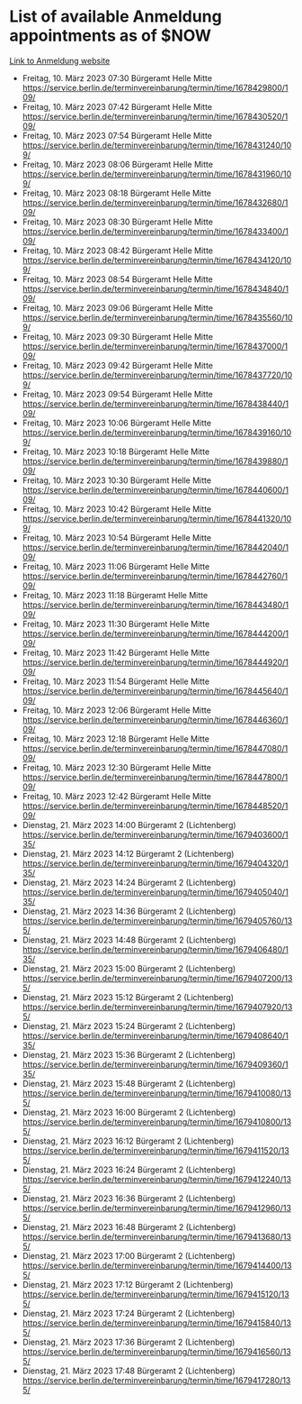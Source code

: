 # List of available Anmeldung appointments as of $NOW
[Link to Anmeldung website](https://service.berlin.de/terminvereinbarung/termin/tag.php?termin=1&anliegen[]=120686&dienstleisterlist=122210,122217,327316,122219,327312,122227,327314,122231,327346,122243,327348,122254,122252,329742,122260,329745,122262,329748,122271,327278,122273,327274,122277,327276,330436,122280,327294,122282,327290,122284,327292,122291,327270,122285,327266,122286,327264,122296,327268,150230,329760,122297,327286,122294,327284,122312,329763,122314,329775,122304,327330,122311,327334,122309,327332,317869,122281,327352,122279,329772,122283,122276,327324,122274,327326,122267,329766,122246,327318,122251,327320,122257,327322,122208,327298,122226,327300&herkunft=http%3A%2F%2Fservice.berlin.de%2Fdienstleistung%2F120686%2F)
- Freitag, 10. März 2023 07:30 Bürgeramt Helle Mitte https://service.berlin.de/terminvereinbarung/termin/time/1678429800/109/
- Freitag, 10. März 2023 07:42 Bürgeramt Helle Mitte https://service.berlin.de/terminvereinbarung/termin/time/1678430520/109/
- Freitag, 10. März 2023 07:54 Bürgeramt Helle Mitte https://service.berlin.de/terminvereinbarung/termin/time/1678431240/109/
- Freitag, 10. März 2023 08:06 Bürgeramt Helle Mitte https://service.berlin.de/terminvereinbarung/termin/time/1678431960/109/
- Freitag, 10. März 2023 08:18 Bürgeramt Helle Mitte https://service.berlin.de/terminvereinbarung/termin/time/1678432680/109/
- Freitag, 10. März 2023 08:30 Bürgeramt Helle Mitte https://service.berlin.de/terminvereinbarung/termin/time/1678433400/109/
- Freitag, 10. März 2023 08:42 Bürgeramt Helle Mitte https://service.berlin.de/terminvereinbarung/termin/time/1678434120/109/
- Freitag, 10. März 2023 08:54 Bürgeramt Helle Mitte https://service.berlin.de/terminvereinbarung/termin/time/1678434840/109/
- Freitag, 10. März 2023 09:06 Bürgeramt Helle Mitte https://service.berlin.de/terminvereinbarung/termin/time/1678435560/109/
- Freitag, 10. März 2023 09:30 Bürgeramt Helle Mitte https://service.berlin.de/terminvereinbarung/termin/time/1678437000/109/
- Freitag, 10. März 2023 09:42 Bürgeramt Helle Mitte https://service.berlin.de/terminvereinbarung/termin/time/1678437720/109/
- Freitag, 10. März 2023 09:54 Bürgeramt Helle Mitte https://service.berlin.de/terminvereinbarung/termin/time/1678438440/109/
- Freitag, 10. März 2023 10:06 Bürgeramt Helle Mitte https://service.berlin.de/terminvereinbarung/termin/time/1678439160/109/
- Freitag, 10. März 2023 10:18 Bürgeramt Helle Mitte https://service.berlin.de/terminvereinbarung/termin/time/1678439880/109/
- Freitag, 10. März 2023 10:30 Bürgeramt Helle Mitte https://service.berlin.de/terminvereinbarung/termin/time/1678440600/109/
- Freitag, 10. März 2023 10:42 Bürgeramt Helle Mitte https://service.berlin.de/terminvereinbarung/termin/time/1678441320/109/
- Freitag, 10. März 2023 10:54 Bürgeramt Helle Mitte https://service.berlin.de/terminvereinbarung/termin/time/1678442040/109/
- Freitag, 10. März 2023 11:06 Bürgeramt Helle Mitte https://service.berlin.de/terminvereinbarung/termin/time/1678442760/109/
- Freitag, 10. März 2023 11:18 Bürgeramt Helle Mitte https://service.berlin.de/terminvereinbarung/termin/time/1678443480/109/
- Freitag, 10. März 2023 11:30 Bürgeramt Helle Mitte https://service.berlin.de/terminvereinbarung/termin/time/1678444200/109/
- Freitag, 10. März 2023 11:42 Bürgeramt Helle Mitte https://service.berlin.de/terminvereinbarung/termin/time/1678444920/109/
- Freitag, 10. März 2023 11:54 Bürgeramt Helle Mitte https://service.berlin.de/terminvereinbarung/termin/time/1678445640/109/
- Freitag, 10. März 2023 12:06 Bürgeramt Helle Mitte https://service.berlin.de/terminvereinbarung/termin/time/1678446360/109/
- Freitag, 10. März 2023 12:18 Bürgeramt Helle Mitte https://service.berlin.de/terminvereinbarung/termin/time/1678447080/109/
- Freitag, 10. März 2023 12:30 Bürgeramt Helle Mitte https://service.berlin.de/terminvereinbarung/termin/time/1678447800/109/
- Freitag, 10. März 2023 12:42 Bürgeramt Helle Mitte https://service.berlin.de/terminvereinbarung/termin/time/1678448520/109/
- Dienstag, 21. März 2023 14:00 Bürgeramt 2 (Lichtenberg) https://service.berlin.de/terminvereinbarung/termin/time/1679403600/135/
- Dienstag, 21. März 2023 14:12 Bürgeramt 2 (Lichtenberg) https://service.berlin.de/terminvereinbarung/termin/time/1679404320/135/
- Dienstag, 21. März 2023 14:24 Bürgeramt 2 (Lichtenberg) https://service.berlin.de/terminvereinbarung/termin/time/1679405040/135/
- Dienstag, 21. März 2023 14:36 Bürgeramt 2 (Lichtenberg) https://service.berlin.de/terminvereinbarung/termin/time/1679405760/135/
- Dienstag, 21. März 2023 14:48 Bürgeramt 2 (Lichtenberg) https://service.berlin.de/terminvereinbarung/termin/time/1679406480/135/
- Dienstag, 21. März 2023 15:00 Bürgeramt 2 (Lichtenberg) https://service.berlin.de/terminvereinbarung/termin/time/1679407200/135/
- Dienstag, 21. März 2023 15:12 Bürgeramt 2 (Lichtenberg) https://service.berlin.de/terminvereinbarung/termin/time/1679407920/135/
- Dienstag, 21. März 2023 15:24 Bürgeramt 2 (Lichtenberg) https://service.berlin.de/terminvereinbarung/termin/time/1679408640/135/
- Dienstag, 21. März 2023 15:36 Bürgeramt 2 (Lichtenberg) https://service.berlin.de/terminvereinbarung/termin/time/1679409360/135/
- Dienstag, 21. März 2023 15:48 Bürgeramt 2 (Lichtenberg) https://service.berlin.de/terminvereinbarung/termin/time/1679410080/135/
- Dienstag, 21. März 2023 16:00 Bürgeramt 2 (Lichtenberg) https://service.berlin.de/terminvereinbarung/termin/time/1679410800/135/
- Dienstag, 21. März 2023 16:12 Bürgeramt 2 (Lichtenberg) https://service.berlin.de/terminvereinbarung/termin/time/1679411520/135/
- Dienstag, 21. März 2023 16:24 Bürgeramt 2 (Lichtenberg) https://service.berlin.de/terminvereinbarung/termin/time/1679412240/135/
- Dienstag, 21. März 2023 16:36 Bürgeramt 2 (Lichtenberg) https://service.berlin.de/terminvereinbarung/termin/time/1679412960/135/
- Dienstag, 21. März 2023 16:48 Bürgeramt 2 (Lichtenberg) https://service.berlin.de/terminvereinbarung/termin/time/1679413680/135/
- Dienstag, 21. März 2023 17:00 Bürgeramt 2 (Lichtenberg) https://service.berlin.de/terminvereinbarung/termin/time/1679414400/135/
- Dienstag, 21. März 2023 17:12 Bürgeramt 2 (Lichtenberg) https://service.berlin.de/terminvereinbarung/termin/time/1679415120/135/
- Dienstag, 21. März 2023 17:24 Bürgeramt 2 (Lichtenberg) https://service.berlin.de/terminvereinbarung/termin/time/1679415840/135/
- Dienstag, 21. März 2023 17:36 Bürgeramt 2 (Lichtenberg) https://service.berlin.de/terminvereinbarung/termin/time/1679416560/135/
- Dienstag, 21. März 2023 17:48 Bürgeramt 2 (Lichtenberg) https://service.berlin.de/terminvereinbarung/termin/time/1679417280/135/
